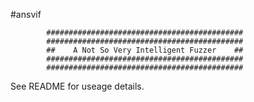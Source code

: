 #ansvif

            ############################################
            ############################################
            ##    A Not So Very Intelligent Fuzzer    ##
            ############################################
            ############################################

See README for useage details.
